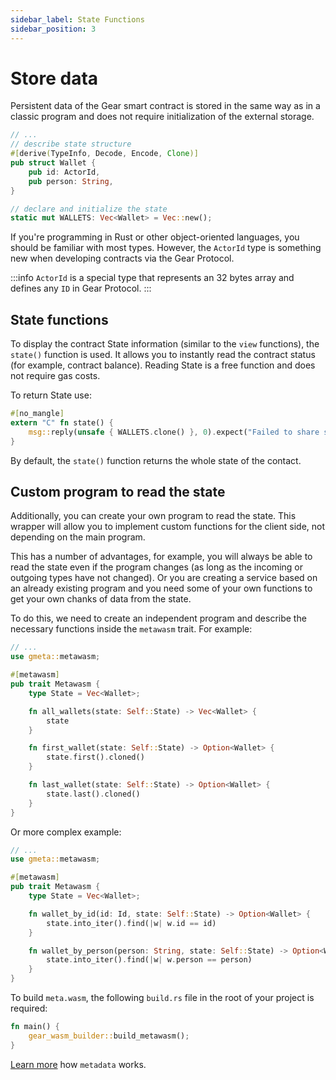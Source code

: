 ```yaml
---
sidebar_label: State Functions
sidebar_position: 3
---
```


# Store data

Persistent data of the Gear smart contract is stored in the same way as in a classic program and does not require initialization of the external storage.

```rust
// ...
// describe state structure
#[derive(TypeInfo, Decode, Encode, Clone)]
pub struct Wallet {
    pub id: ActorId,
    pub person: String,
}

// declare and initialize the state
static mut WALLETS: Vec<Wallet> = Vec::new();
```

If you're programming in Rust or other object-oriented languages, you should be familiar with most types. However, the `ActorId` type is something new when developing contracts via the Gear Protocol.

:::info
`ActorId` is a special type that represents an 32 bytes array and defines any `ID` in Gear Protocol.
:::

## State functions

To display the contract State information (similar to the `view` functions), the `state()` function is used. It allows you to instantly read the contract status (for example, contract balance). Reading State is a free function and does not require gas costs.

To return State use:

```rust
#[no_mangle]
extern "C" fn state() {
    msg::reply(unsafe { WALLETS.clone() }, 0).expect("Failed to share state");
}
```

By default, the `state()` function returns the whole state of the contact.

## Custom program to read the state

Additionally, you can create your own program to read the state. This wrapper will allow you to implement custom functions for the client side, not depending on the main program.

This has a number of advantages, for example, you will always be able to read the state even if the program changes (as long as the incoming or outgoing types have not changed). Or you are creating a service based on an already existing program and you need some of your own functions to get your own chanks of data from the state.

To do this, we need to create an independent program and describe the necessary functions inside the `metawasm` trait. For example:

```rust
// ...
use gmeta::metawasm;

#[metawasm]
pub trait Metawasm {
    type State = Vec<Wallet>;

    fn all_wallets(state: Self::State) -> Vec<Wallet> {
        state
    }

    fn first_wallet(state: Self::State) -> Option<Wallet> {
        state.first().cloned()
    }

    fn last_wallet(state: Self::State) -> Option<Wallet> {
        state.last().cloned()
    }
}
```

Or more complex example:

```rust
// ...
use gmeta::metawasm;

#[metawasm]
pub trait Metawasm {
    type State = Vec<Wallet>;

    fn wallet_by_id(id: Id, state: Self::State) -> Option<Wallet> {
        state.into_iter().find(|w| w.id == id)
    }

    fn wallet_by_person(person: String, state: Self::State) -> Option<Wallet> {
        state.into_iter().find(|w| w.person == person)
    }
}
```

To build `meta.wasm`, the following `build.rs` file in the root of your project is required:

```rust
fn main() {
    gear_wasm_builder::build_metawasm();
}
```

[Learn more](/docs/developing-contracts/metadata/) how `metadata` works.